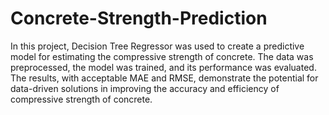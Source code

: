 # Concrete-Strength-Prediction
In this project, Decision Tree Regressor was used to create a predictive model for estimating the compressive strength of concrete. The data was preprocessed, the model was trained, and its performance was evaluated. The results, with acceptable MAE and RMSE, demonstrate the potential for data-driven solutions in improving the accuracy and efficiency of compressive strength of concrete.
